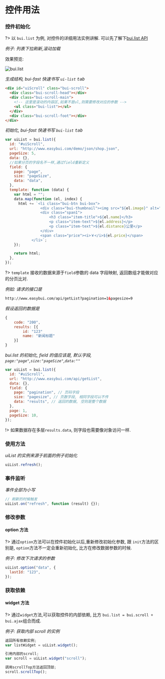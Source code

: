 # 控件用法

### 控件初始化

?> 以 `bui.list` 为例, 对控件的详细用法实例讲解. 可以先了解下[bui.list API](http://www.easybui.com/guide/api/classes/bui.list.html)

_例子: 列表下拉刷新,滚动加载_

效果预览:

![bui.list](../static/images/controls/bui-list_low.gif)

_生成结构, bui-fast 快速书写 `ui-list` <kbd>tab</kbd>_

```html
<div id="uiScroll" class="bui-scroll">
  <div class="bui-scroll-head"></div>
  <div class="bui-scroll-main">
    <!-- 这里是滚动的内容区,如果不是ul,则需要修改对应的参数 -->
    <ul class="bui-list"></ul>
  </div>
  <div class="bui-scroll-foot"></div>
</div>
```

_初始化, bui-fast 快速书写 `bui-list` <kbd>tab</kbd>_

```js
var uiList = bui.list({
  id: "#uiScroll",
  url: "http://www.easybui.com/demo/json/shop.json",
  pageSize: 5,
  data: {},
  //如果分页的字段名不一样,通过field重新定义
  field: {
    page: "page",
    size: "pageSize",
    data: "data",
  },
  template: function (data) {
    var html = "";
    data.map(function (el, index) {
      html += `<li class="bui-btn bui-box">
                <div class="bui-thumbnail"><img src="${el.image}" alt=""></div>
                <div class="span1">
                    <h3 class="item-title">${el.name}</h3>
                    <p class="item-text">${el.address}</p>
                    <p class="item-text">${el.distance}公里</p>
                </div>
                <span class="price"><i>￥</i>${el.price}</span>
            </li>`;
    });

    return html;
  },
});
```

?> `template` 接收的数据来源于`field`参数的 data 字段映射, 返回数组才能做对应的分页比对.

_例如: 请求的接口是_

```html
http://www.easybui.com/api/getList?pagination=1&pagesize=9
```

_假设返回的数据是_

```js
{
    code: "200",
    results: [{
        id: "123"
        name: "新闻标题"
    }]
}
```

_bui.list 的初始化, field 的值应该是, 默认字段, `page:"page"`,`size:"pageSize"`,`data:""`_

```js
var uiList = bui.list({
  id: "#uiScroll",
  url: "http://www.easybui.com/api/getList",
  data: {},
  field: {
    page: "pagination", // 页码字段
    size: "pagesize", // 页数字段, 相同字段可以不传
    data: "results", // 返回的数据, 空则是整个数据
  },
  page: 1,
  pageSize: 10,
});
```

!> 如果数据存在多层`results.data`, 则字段也需要像对象访问一样.

### 使用方法

_uiList 的实例来源于前面的例子初始化_

```js
uiList.refresh();
```

### 事件监听

_事件全部为小写_

```js
// 刷新的时候触发
uiList.on("refresh", function (result) {});
```

### 修改参数

#### option 方法

?> 通过`option`方法可以在控件初始化以后,重新修改初始化参数, 跟 `init`方法的区别是, `option`方法不一定会重新初始化, 比方在修改数据参数的时候.

_例子: 修改下次请求的参数_

```js
uiList.option("data", {
  lastId: "123",
});
```

### 获取依赖

#### widget 方法

?> 通过`widget`方法,可以获取控件的内部依赖, 比方 `bui.list = bui.scroll + bui.ajax`组合而成.

_例子: 获取内部 scroll 的实例_

```js
返回所有依赖实例;
var listWidget = uiList.widget();

引用内部的scroll;
var scroll = uiList.widget("scroll");

调用scrollTop方法返回顶部;
scroll.scrollTop();
```

